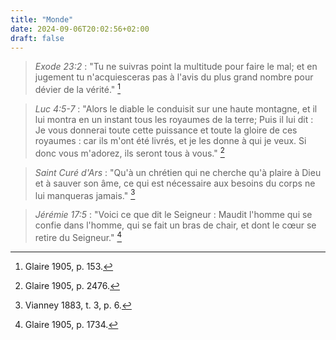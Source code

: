 ```yaml
---
title: "Monde"
date: 2024-09-06T20:02:56+02:00
draft: false
---
```



> *Exode 23:2* :  "Tu ne suivras point la multitude pour faire le mal; et en jugement tu n'acquiesceras pas à l'avis du plus grand nombre pour dévier de la vérité." [^1]

[^1]: Glaire 1905, p. 153.

> *Luc 4:5-7* : "Alors le diable le conduisit sur une haute montagne, et il lui montra en un instant tous les royaumes de la terre; Puis il lui dit : Je vous donnerai toute cette puissance et toute la gloire de ces royaumes : car ils m'ont été livrés, et je les donne à qui je veux. Si donc vous m'adorez, ils seront tous à vous." [^2]

[^2]: Glaire 1905, p. 2476.

> *Saint Curé d'Ars* : "Qu'à un chrétien qui ne cherche qu'à plaire à Dieu et à sauver son âme, ce qui est nécessaire aux besoins du corps ne lui manqueras jamais." [^3]

[^3]: Vianney 1883, t. 3, p. 6.

> *Jérémie 17:5* : "Voici ce que dit le Seigneur : Maudit l'homme qui se confie dans l'homme, qui se fait un bras de chair, et dont le cœur se retire du Seigneur." [^4]

[^4]: Glaire 1905, p. 1734.

